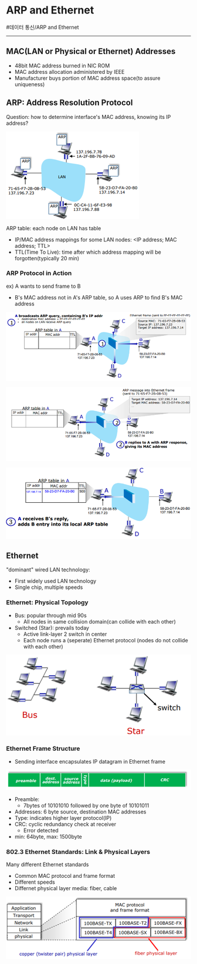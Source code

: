 # ARP and Ethernet
#데이터 통신/ARP and Ethernet

---
## MAC(LAN or Physical or Ethernet) Addresses
- 48bit MAC address burned in NIC ROM
- MAC address allocation administered by IEEE
- Manufacturer buys portion of MAC address space(to assure uniqueness)

## ARP: Address Resolution Protocol
Question: how to determine interface's MAC address, knowing its IP address?

![](./img/AaE_1.PNG)

ARP table: each node on LAN has table
- IP/MAC address mappings for some LAN nodes: <IP address; MAC address; TTL>
- TTL(Time To Live): time after which address mapping will be forgotten(typically 20 min)

### ARP Protocol in Action
ex) A wants to send frame to B
- B's MAC address not in A's ARP table, so A uses ARP to find B's MAC address

![](./img/AaE_2.PNG)

![](./img/AaE_3.PNG)

![](./img/AaE_4.PNG)

## Ethernet
"dominant" wired LAN technology:
- First widely used LAN technology
- Single chip, multiple speeds

### Ethernet: Physical Topology
- Bus: popular through mid 90s
    - All nodes in same collision domain(can collide with each other)
- Switched (Star): prevails today
    - Active link-layer 2 switch in center
    - Each node runs a (seperate) Ethernet protocol (nodes do not collide with each other)

![](./img/AaE_5.PNG)

### Ethernet Frame Structure
- Sending interface encapsulates IP datagram in Ethernet frame

![](./img/AaE_6.PNG)

- Preamble:
    - 7bytes of 10101010 followed by one byte of 10101011
- Addresses: 6 byte source, destination MAC addresses
- Type: indicates higher layer protocol(IP)
- CRC: cyclic redundancy check at receiver
    - Error detected
- min: 64byte, max: 1500byte

### 802.3 Ethernet Standards: Link & Physical Layers
Many different Ethernet standards
- Common MAC protocol and frame format
- Different speeds
- Differnet physical layer media: fiber, cable

![](./img/AaE_7.PNG)